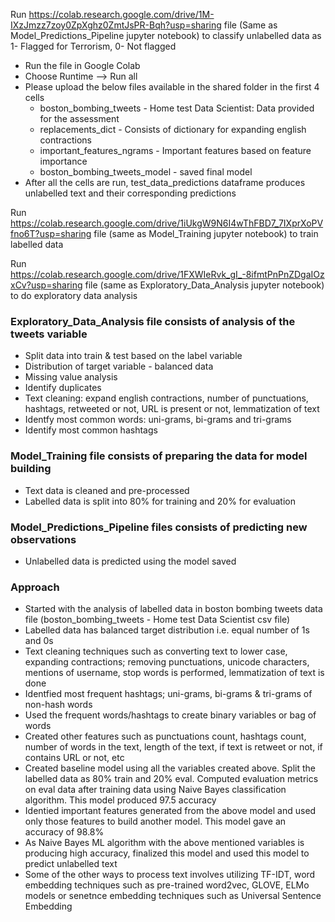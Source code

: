 Run https://colab.research.google.com/drive/1M-IXzJmzz7zoy0ZpXghz0ZmtJsPR-Bqh?usp=sharing file (Same as Model_Predictions_Pipeline jupyter notebook) to classify unlabelled data as 1- Flagged for Terrorism, 0- Not flagged
* Run the file in Google Colab
* Choose Runtime --> Run all
* Please upload the below files available in the shared folder in the first 4 cells
  * boston_bombing_tweets - Home test Data Scientist: Data provided for the assessment
  * replacements_dict - Consists of dictionary for expanding english contractions
  * important_features_ngrams - Important features based on feature importance
  * boston_bombing_tweets_model - saved final model 
* After all the cells are run, test_data_predictions dataframe produces unlabelled text and their corresponding predictions

Run https://colab.research.google.com/drive/1iUkgW9N6I4wThFBD7_7IXprXoPVfno6T?usp=sharing file (same as Model_Training jupyter notebook) to train labelled data 

Run https://colab.research.google.com/drive/1FXWIeRvk_gI_-8ifmtPnPnZDgaIOzxCv?usp=sharing file (same as Exploratory_Data_Analysis jupyter notebook) to do exploratory data analysis 

### Exploratory_Data_Analysis file consists of analysis of the tweets variable
* Split data into train & test based on the label variable
* Distribution of target variable - balanced data
* Missing value analysis
* Identify duplicates
* Text cleaning: expand english contractions, number of punctuations, hashtags, retweeted or not, URL is present or not, lemmatization of text
* Identfy most common words: uni-grams, bi-grams and tri-grams
* Identify most common hashtags

### Model_Training file consists of preparing the data for model building
* Text data is cleaned and pre-processed
* Labelled data is split into 80% for training and 20% for evaluation

### Model_Predictions_Pipeline files consists of predicting new observations
* Unlabelled data is predicted using the model saved

### Approach
* Started with the analysis of labelled data in boston bombing tweets data file (boston_bombing_tweets - Home test Data Scientist csv file)
* Labelled data has balanced target distribution i.e. equal number of 1s and 0s
* Text cleaning techniques such as converting text to lower case, expanding contractions; removing punctuations, unicode characters, mentions of username, stop words is performed, lemmatization of text is done
* Identfied most frequent hashtags; uni-grams, bi-grams & tri-grams of non-hash words
* Used the frequent words/hashtags to create binary variables or bag of words
* Created other features such as punctuations count, hashtags count, number of words in the text, length of the text, if text is retweet or not, if contains URL or not, etc
* Created baseline model using all the variables created above. Split the labelled data as 80% train and 20% eval. Computed evaluation metrics on eval data after training data using Naive Bayes classification algorithm. This model produced 97.5 accuracy
* Identied important features generated from the above model and used only those features to build another model. This model gave an accuracy of 98.8%
* As Naive Bayes ML algorithm with the above mentioned variables is producing high accuracy, finalized this model and used this model to predict unlabelled text
* Some of the other ways to process text involves utilizing TF-IDT, word embedding techniques such as pre-trained word2vec, GLOVE, ELMo models or senetnce embedding techniques such as Universal Sentence Embedding
